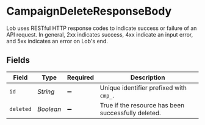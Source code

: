 # CampaignDeleteResponseBody

Lob uses RESTful HTTP response codes to indicate success or failure of an API request. In general, 2xx indicates success, 4xx indicate an input error, and 5xx indicates an error on Lob's end.


## Fields

| Field                                               | Type                                                | Required                                            | Description                                         |
| --------------------------------------------------- | --------------------------------------------------- | --------------------------------------------------- | --------------------------------------------------- |
| `id`                                                | *String*                                            | :heavy_minus_sign:                                  | Unique identifier prefixed with `cmp_`.             |
| `deleted`                                           | *Boolean*                                           | :heavy_minus_sign:                                  | True if the resource has been successfully deleted. |